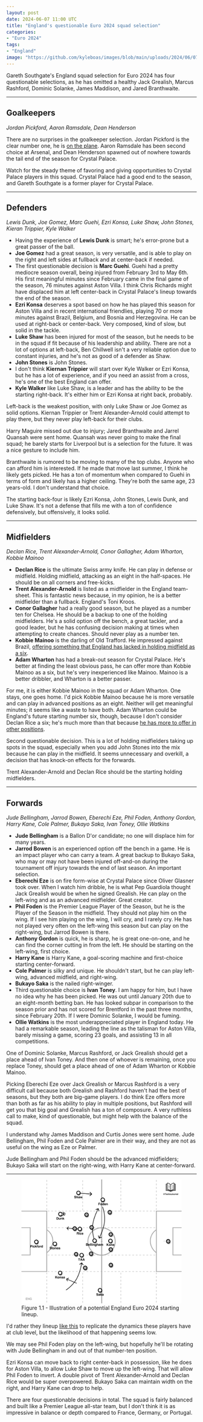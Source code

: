 ```yaml
---
layout: post
date: 2024-06-07 11:00 UTC
title: "England's questionable Euro 2024 squad selection"
categories:
- "Euro 2024"
tags:
- "England"
image: "https://github.com/kyleboas/images/blob/main/uploads/2024/06/07/Image-07Jun2024_10:09:13.png?raw=true"
---
```


Gareth Southgate's England squad selection for Euro 2024 has four questionable selections, as he has omitted a healthy Jack Grealish, Marcus Rashford, Dominic Solanke, James Maddison, and Jared Branthwaite. 

<!---more--->

---

## Goalkeepers

*Jordan Pickford, Aaron Ramsdale, Dean Henderson*

There are no surprises in the goalkeeper selection. Jordan Pickford is the clear number one, he is [on the plane](https://x.com/bryansgunn/status/1798961697937568202?s=46&t=EwWKBMyY400eGGXYwoRkiw). Aaron Ramsdale has been second choice at Arsenal, and Dean Henderson spawned out of nowhere towards the tail end of the season for Crystal Palace. 

Watch for the steady theme of favoring and giving opportunities to Crystal Palace players in this squad. Crystal Palace had a good end to the season, and Gareth Southgate is a former player for Crystal Palace. 

---

## Defenders

*Lewis Dunk, Joe Gomez, Marc Guehi, Ezri Konsa, Luke Shaw, John Stones, Kieran Trippier, Kyle Walker*

* Having the experience of **Lewis Dunk** is smart; he's error-prone but a great passer of the ball. 
* **Joe Gomez** had a great season, is very versatile, and is able to play on the right and left sides at fullback and at center-back if needed. 
* The first questionable decision is **Marc Guehi**. Guehi had a pretty mediocre season overall, being injured from February 3rd to May 6th. His first meaningful minutes since February came in the final game of the season, 76 minutes against Aston Villa. I think Chris Richards might have displaced him at left center-back in Crystal Palace's lineup towards the end of the season. 
* **Ezri Konsa** deserves a spot based on how he has played this season for Aston Villa and in recent international friendlies, playing 70 or more minutes against Brazil, Belgium, and Bosnia and Herzegovina. He can be used at right-back or center-back. Very composed, kind of slow, but solid in the tackle. 
* **Luke Shaw** has been injured for most of the season, but he needs to be in the squad if fit because of his leadership and ability. There are not a lot of options at left-back, Ben Chillwell isn't a very reliable option due to constant injuries, and he's not as good of a defender as Shaw. 
* **John Stones** is John Stones.
* I don't think **Kiernan Trippier** will start over Kyle Walker or Ezri Konsa, but he has a lot of experience, and if you need an assist from a cross, he's one of the best England can offer.
* **Kyle Walker** like Luke Shaw, is a leader and has the ability to be the starting right-back. It's either him or Ezri Konsa at right back, probably. 

Left-back is the weakest position, with only Luke Shaw or Joe Gomez as solid options. Kiernan Trippier or Trent Alexander-Arnold could attempt to play there, but they never play left-back for their clubs. 

Harry Maguire missed out due to injury; Jared Branthwaite and Jarrel Quansah were sent home. Quansah was never going to make the final squad; he barely starts for Liverpool but is a selection for the future. It was a nice gesture to include him. 

Branthwaite is rumored to be moving to many of the top clubs. Anyone who can afford him is interested. If he made that move last summer, I think he likely gets picked. He has a ton of momentum when compared to Guehi in terms of form and likely has a higher ceiling. They're both the same age, 23 years-old. I don't understand that choice. 

The starting back-four is likely Ezri Konsa, John Stones, Lewis Dunk, and Luke Shaw. It's not a defense that fills me with a ton of confidence defensively, but offensively, it looks solid. 

---

## Midfielders

*Declan Rice, Trent Alexander-Arnold, Conor Gallagher, Adam Wharton, Kobbie Mainoo*

* **Declan Rice** is the ultimate Swiss army knife. He can play in defense or midfield. Holding midfield, attacking as an eight in the half-spaces. He should be on all corners and free-kicks. 
* **Trent Alexander-Arnold** is listed as a midfielder in the England team-sheet. This is fantastic news because, in my opinion, he is a better midfielder than a fullback. England's Toni Kroos. 
* **Conor Gallagher** had a really good season, but he played as a number ten for Chelsea. He should be a backup to one of the holding midfielders. He's a solid option off the bench, a great tackler, and a good leader, but he has confusing decision making at times when attempting to create chances. Should never play as a number ten. 
* **Kobbie Mainoo** is the darling of Old Trafford. He impressed against Brazil, [offering something that England has lacked in holding midfield as a six](https://tacticsjournal.com/2024/03/27/kobbie-mainoo-shows-what-england-lacked-at-holding-midfield/).
* **Adam Wharton** has had a break-out season for Crystal Palace. He's better at finding the least obvious pass, he can offer more than Kobbie Mainoo as a six, but he's very inexperienced like Mainoo. Mainoo is a better dribbler, and Wharton is a better passer. 

For me, it is either Kobbie Mainoo in the squad or Adam Wharton. One stays, one goes home. I'd pick Kobbie Mainoo because he is more versatile and can play in advanced positions as an eight. Neither will get meaningful minutes; it seems like a waste to have both. Adam Wharton could be England's future starting number six, though, because I don't consider Declan Rice a six; he's much more than that because [he has more to offer in other positions](https://tacticsjournal.com/2023/12/13/arsenal-trial-declan-rice-at-center-back/). 

Second questionable decision. This is a lot of holding midfielders taking up spots in the squad, especially when you add John Stones into the mix because he can play in the midfield. It seems unnecessary and overkill, a decision that has knock-on effects for the forwards. 

Trent Alexander-Arnold and Declan Rice should be the starting holding midfielders. 

---

## Forwards

*Jude Bellingham, Jarrod Bowen, Eberechi Eze, Phil Foden, Anthony Gordon, Harry Kane, Cole Palmer, Bukayo Saka, Ivan Toney, Ollie Watkins*

* **Jude Bellingham** is a Ballon D'or candidate; no one will displace him for many years.
* **Jarrod Bowen** is an experienced option off the bench in a game. He is an impact player who can carry a team. A great backup to Bukayo Saka, who may or may not have been injured off-and-on during the tournament off injury towards the end of last season. An important selection.
* **Eberechi Eze** is on fire form-wise at Crystal Palace since Oliver Glasner took over. When I watch him dribble, he is what Pep Guardiola thought Jack Grealish would be when he signed Grealish. He can play on the left-wing and as an advanced midfielder. Great creator.
* **Phil Foden** is the Premier League Player of the Season, but he is the Player of the Season in the midfield. They should not play him on the wing. If I see him playing on the wing, I will cry, and I rarely cry. He has not played very often on the left-wing this season but can play on the right-wing, but Jarrod Bowen is there. 
* **Anthony Gordon** is quick, he is sharp, he is great one-on-one, and he can find the corner cutting in from the left. He should be starting on the left-wing, first choice. 
* **Harry Kane** is Harry Kane, a goal-scoring machine and first-choice starting center-forward. 
* **Cole Palmer** is silky and unique. He shouldn't start, but he can play left-wing, advanced midfield, and right-wing. 
* **Bukayo Saka** is the nailed right-winger. 
* Third questionable choice is **Ivan Toney**. I am happy for him, but I have no idea why he has been picked. He was out until January 20th due to an eight-month betting ban. He has looked subpar in comparison to the season prior and has not scored for Brentford in the past three months, since February 20th. If I were Dominic Solanke, I would be fuming.
* **Ollie Watkins** is the most underappreciated player in England today. He had a remarkable season, leading the line as the talisman for Aston Villa, barely missing a game, scoring 23 goals, and assisting 13 in all competitions.

One of Dominic Solanke, Marcus Rashford, or Jack Grealish should get a place ahead of Ivan Toney. And then one of whoever is remaining, once you replace Toney, should get a place ahead of one of Adam Wharton or Kobbie Mainoo. 

Picking Eberechi Eze over Jack Grealish or Marcus Rashford is a very difficult call because both Grealish and Rashford haven't had the best of seasons, but they both are big-game players. I do think Eze offers more than both as far as his ability to play in multiple positions, but Rashford will get you that big goal and Grealish has a ton of composure. A very ruthless call to make, kind of questionable, but might help with the balance of the squad. 

I understand why James Maddison and Curtis Jones were sent home. Jude Bellingham, Phil Foden and Cole Palmer are in their way, and they are not as useful on the wing as Eze or Palmer.

Jude Bellingham and Phil Foden should be the advanced midfielders; Bukayo Saka will start on the right-wing, with Harry Kane at center-forward. 

---

<figure>
    <img src="https://github.com/kyleboas/images/blob/main/uploads/2024/06/07/Image-07Jun2024_02:34:58.png?raw=true">
    <figcaption>Figure 1.1 - Illustration of a potential England Euro 2024 starting lineup. </figcaption>
</figure> 

I'd rather they lineup [like this](https://tacticsjournal.com/2024/03/20/englands-simple-solution/) to replicate the dynamics these players have at club level, but the likelihood of that happening seems low. 

We may see Phil Foden play on the left-wing, but hopefully he'll be rotating with Jude Bellingham in and out of that number-ten position. 

Ezri Konsa can move back to right center-back in possession, like he does for Aston Villa, to allow Luke Shaw to move up the left-wing. That will allow Phil Foden to invert. A double pivot of Trent Alexander-Arnold and Declan Rice would be super overpowered. Bukayo Saka can maintain width on the right, and Harry Kane can drop to help. 

There are four questionable decisions in total. The squad is fairly balanced and built like a Premier League all-star team, but I don't think it is as impressive in balance or depth compared to France, Germany, or Portugal.